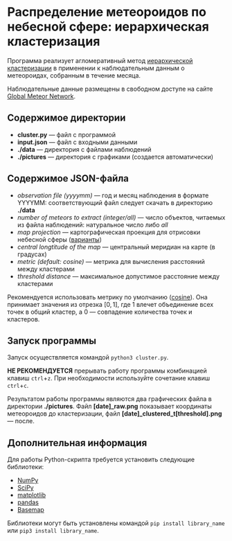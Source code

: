 # Распределение метеороидов по небесной сфере: иерархическая кластеризация

Программа реализует агломеративный метод [иерархической кластеризации](https://ru.wikipedia.org/wiki/%D0%98%D0%B5%D1%80%D0%B0%D1%80%D1%85%D0%B8%D1%87%D0%B5%D1%81%D0%BA%D0%B0%D1%8F_%D0%BA%D0%BB%D0%B0%D1%81%D1%82%D0%B5%D1%80%D0%B8%D0%B7%D0%B0%D1%86%D0%B8%D1%8F) в применении к наблюдательным данным о метеороидах, собранным в течение месяца.

Наблюдательные данные размещены в свободном доступе на сайте [Global Meteor Network](https://globalmeteornetwork.org/data/traj_summary_data/monthly/).

## Содержимое директории
- **cluster.py** — файл с программой
- **input.json** — файл с входными данными
- **./data** — директория с файлами наблюдений
- **./pictures** — директория с графиками (создается автоматически)

## Содержимое JSON-файла
- *observation file (yyyymm)* — год и месяц наблюдения в формате YYYYMM: соответствующий файл следует скачать в директорию **./data**
- *number of meteors to extract (integer/all)* — число объектов, читаемых из файла наблюдений: натуральное число либо *all*
- *map projection* — картографическая проекция для отрисовки небесной сферы ([варианты](https://matplotlib.org/basemap/stable/users/mapsetup.html))
- *central longtitude of the map* — центральный меридиан на карте (в градусах)
- *metric (default: cosine)* — метрика для вычисления расстояний между кластерами
- *threshold distance* — максимальное допустимое расстояние между кластерами

Рекомендуется использовать метрику по умолчанию ([cosine](https://docs.scipy.org/doc/scipy/reference/generated/scipy.spatial.distance.cosine.html)). Она принимает значения из отрезка $[0,1]$, где $1$ влечет объединение всех точек в общий кластер, а $0$ — совпадение количества точек и кластеров.

## Запуск программы
Запуск осуществляется командой ```python3 cluster.py```.

**НЕ РЕКОМЕНДУЕТСЯ** прерывать работу программы комбинацией клавиш ```ctrl```+```z```. При необходимости используйте сочетание клавиш ```ctrl```+```c```.

Результатом работы программы являются два графических файла в директории **./pictures**. Файл **[date]_raw.png** показывает координаты метеороидов до кластеризации, файл **[date]_clustered_t[threshold].png** — после.

## Дополнительная информация
Для работы Python-скрипта требуется установить следующие библиотеки:
- [NumPy](https://numpy.org/)
- [SciPy](https://scipy.org/)
- [matplotlib](https://matplotlib.org/)
- [pandas](https://pandas.pydata.org/)
- [Basemap](https://matplotlib.org/basemap/stable/)

Библиотеки могут быть установлены командой ```pip install library_name``` или ```pip3 install library_name```.
